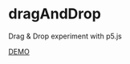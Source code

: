 # dragAndDrop
Drag &amp; Drop experiment with p5.js

[DEMO](https://skaser85.github.io/dragAndDrop/)

